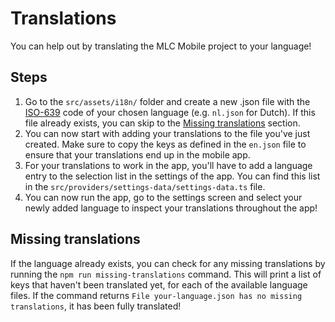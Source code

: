 # Translations

You can help out by translating the MLC Mobile project to your language!

## Steps

1. Go to the `src/assets/i18n/` folder and create a new .json file with the [ISO-639](https://en.wikipedia.org/wiki/List_of_ISO_639-1_codes) code of your chosen language (e.g. `nl.json` for Dutch). If this file already exists, you can skip to the [Missing translations](#missing-translations) section.
2. You can now start with adding your translations to the file you've just created. Make sure to copy the keys as defined in the `en.json` file to ensure that your translations end up in the mobile app.
3. For your translations to work in the app, you'll have to add a language entry to the selection list in the settings of the app. You can find this list in the `src/providers/settings-data/settings-data.ts` file.
4. You can now run the app, go to the settings screen and select your newly added language to inspect your translations throughout the app!

## Missing translations

If the language already exists, you can check for any missing translations by running the `npm run missing-translations` command. This will print a list of keys that haven't been translated yet, for each of the available language files. If the command returns `File your-language.json has no missing translations`, it has been fully translated!
